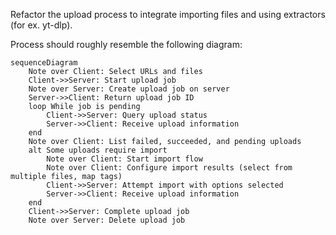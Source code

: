 Refactor the upload process to integrate importing files and using extractors (for ex. yt-dlp).

Process should roughly resemble the following diagram:
```mermaid
sequenceDiagram 
    Note over Client: Select URLs and files
    Client->>Server: Start upload job
    Note over Server: Create upload job on server
    Server->>Client: Return upload job ID
    loop While job is pending
        Client->>Server: Query upload status
        Server->>Client: Receive upload information
    end
    Note over Client: List failed, succeeded, and pending uploads
    alt Some uploads require import
        Note over Client: Start import flow
        Note over Client: Configure import results (select from multiple files, map tags)
        Client->>Server: Attempt import with options selected
        Server->>Client: Receive upload information
    end
    Client->>Server: Complete upload job
    Note over Server: Delete upload job
```